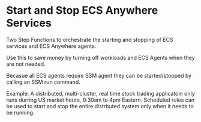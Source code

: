 # Start and Stop ECS Anywhere Services
Two Step Functions to orchestrate the starting and stopping of ECS services and ECS Anywhere agents.

Use this to save money by turning off workloads and ECS Agents when they are not needed.

Becasue all ECS agents require SSM agent they can be started/stopped by calling an SSM run command.

Example: A distributed, multi-cluster, real time stock trading applicatoin only runs durring US market hours, 9:30am to 4pm Eastern. Scheduled rules can be used to start and stop the entire distrbuted system only when it needs to be running.
